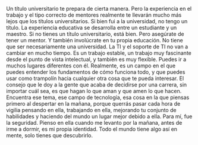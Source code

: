 Un título universitario te prepara de cierta manera. Pero la experiencia en el trabajo y el tipo correcto de mentores realmente te llevarán mucho más lejos que los títulos universitarios. Si bien fui a la universidad, no tengo un título. La experiencia educativa se desarrolla entre un estudiante y un maestro. Si no tienes un título universitario, está bien. Pero asegúrate de tener un mentor. Y también involúcrate en tu propia educación. No tiene que ser necesariamente una universidad. La TI y el soporte de TI no van a cambiar en mucho tiempo. Es un trabajo estable, un trabajo muy fascinante desde el punto de vista intelectual, y también es muy flexible. Puedes ir a muchos lugares diferentes con él. Realmente, es un campo en el que puedes entender los fundamentos de cómo funciona todo, y que puedes usar como trampolín hacia cualquier otra cosa que te pueda interesar. El consejo que le doy a la gente que acaba de decidirse por una carrera, sin importar cuál sea, es que hagan lo que aman y que amen lo que hacen. Encuentra ese tema, ese campo de tecnología, esa cosa en la que piensas primero al despertar en la mañana, porque querrás pasar cada hora de vigilia pensando en ella, trabajando en ella, mejorando tu conjunto de habilidades y haciendo del mundo un lugar mejor debido a ella. Para mí, fue la seguridad. Pienso en ella cuando me levanto por la mañana, antes de irme a dormir, es mi propia identidad. Todo el mundo tiene algo así en mente, solo tienes que descubrirlo.